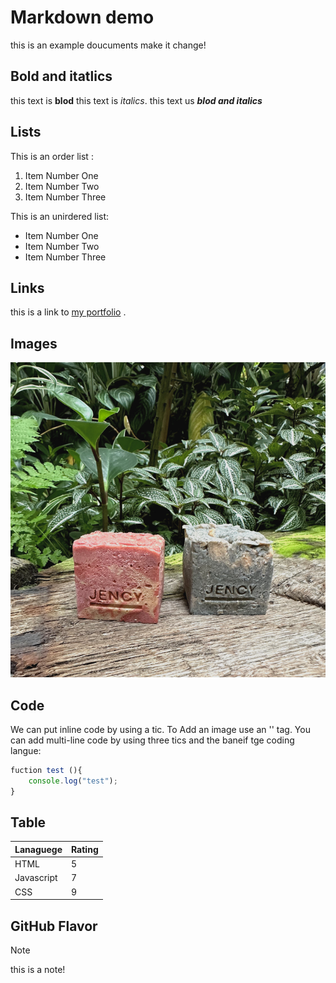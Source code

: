 # Markdown demo

this is an example doucuments
make it change!

## Bold and itatlics

this text is **blod**
this text is _italics_.
this text us **_blod and italics_**

## Lists

This is an order list :
1. Item Number One
2. Item Number Two 
3. Item Number Three

This is  an unirdered list:

- Item Number One
- Item Number Two
- Item Number Three

## Links

this is  a link to [my portfolio](https://jojolin.webflow.io/) .

## Images
![Soap1](image01.jpg)

## Code 

We can put inline code by using a tic.
To Add an image use an '<image>' tag.
You can add multi-line code by using three tics and the baneif tge coding langue:

``` javascript
fuction test (){
    console.log("test");
}
```

## Table
| Lanaguege | Rating |
| --------- | ------ |
| HTML      | 5      |
| Javascript| 7      |
| CSS       | 9      |

## GitHub Flavor
> [!Note]
> this is a note!